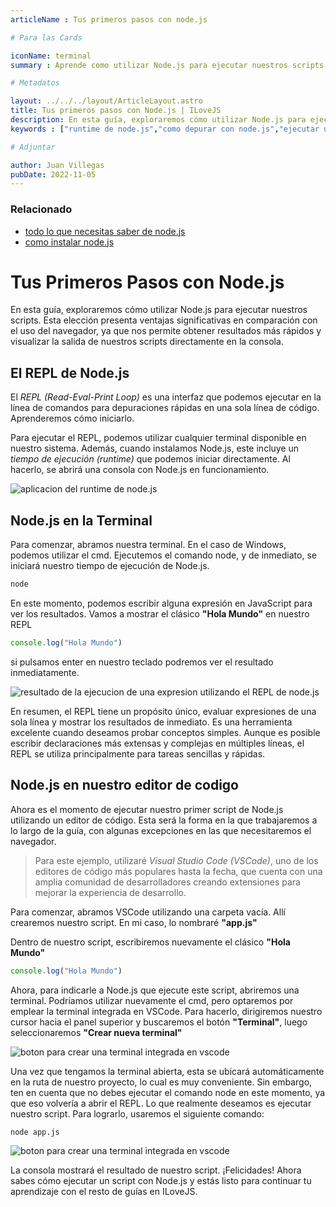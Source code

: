 ```yaml
---
articleName : Tus primeros pasos con node.js

# Para las Cards

iconName: terminal
summary : Aprende como utilizar Node.js para ejecutar nuestros scripts en la terminal y en nuestro editor de codigo

# Metadatos

layout: ../../../layout/ArticleLayout.astro
title: Tus primeros pasos con Node.js | ILoveJS
description: En esta guía, exploraremos cómo utilizar Node.js para ejecutar nuestros scripts. Esta elección presenta ventajas significativas en comparación con el uso del navegador, ya que nos permite obtener resultados más rápidos y visualizar la salida de nuestros scripts directamente en la consola
keywords : ["runtime de node.js","como depurar con node.js","ejecutar un script en node.js","repl de node.js","como usar el repl de node.js" , "ejecutar javascript en node.js","tutorial basico de node.js","guia de node.js","node.js en vscode","node.js en la terminal"]

# Adjuntar

author: Juan Villegas
pubDate: 2022-11-05
---
```


### Relacionado

- [todo lo que necesitas saber de node.js](./03-todo-lo-que-necesitas-saber-de-nodejs)
- [como instalar node.js](./04-guia-para-instalar-y-configurar-nodejs-y-npm)

# Tus Primeros Pasos con Node.js

En esta guía, exploraremos cómo utilizar Node.js para ejecutar nuestros scripts. Esta elección presenta ventajas significativas en comparación con el uso del navegador, ya que nos permite obtener resultados más rápidos y visualizar la salida de nuestros scripts directamente en la consola.

## El REPL de Node.js

El *REPL (Read-Eval-Print Loop)* es una interfaz que podemos ejecutar en la línea de comandos para depuraciones rápidas en una sola línea de código. Aprenderemos cómo iniciarlo.

Para ejecutar el REPL, podemos utilizar cualquier terminal disponible en nuestro sistema. Además, cuando instalamos Node.js, este incluye un *tiempo de ejecución (runtime)* que podemos iniciar directamente. Al hacerlo, se abrirá una consola con Node.js en funcionamiento.

<img class="img-default" src="/articles/img/tus-primeros-pasos-con-nodejs/node_runtime.png" alt="aplicacion del runtime de node.js"/>

## Node.js en la Terminal

Para comenzar, abramos nuestra terminal. En el caso de Windows, podemos utilizar el cmd. Ejecutemos el comando node, y de inmediato, se iniciará nuestro tiempo de ejecución de Node.js. 

```bash
node
```

En este momento, podemos escribir alguna expresión en JavaScript para ver los resultados. Vamos a mostrar el clásico **"Hola Mundo"** en nuestro REPL

```javascript
console.log("Hola Mundo")
```

si pulsamos enter en nuestro teclado podremos ver el resultado inmediatamente.

<img class="img-default" src="/articles/img/tus-primeros-pasos-con-nodejs/cmd_result.png" alt="resultado de la ejecucion de una expresion utilizando el REPL de node.js"/>

En resumen, el REPL tiene un propósito único, evaluar expresiones de una sola línea y mostrar los resultados de inmediato. Es una herramienta excelente cuando deseamos probar conceptos simples. Aunque es posible escribir declaraciones más extensas y complejas en múltiples líneas, el REPL se utiliza principalmente para tareas sencillas y rápidas.

## Node.js en nuestro editor de codigo

Ahora es el momento de ejecutar nuestro primer script de Node.js utilizando un editor de código. Esta será la forma en la que trabajaremos a lo largo de la guía, con algunas excepciones en las que necesitaremos el navegador.

> Para este ejemplo, utilizaré *Visual Studio Code (VSCode)*, uno de los editores de código más populares hasta la fecha, que cuenta con una amplia comunidad de desarrolladores creando extensiones para mejorar la experiencia de desarrollo.

Para comenzar, abramos VSCode utilizando una carpeta vacía. Allí crearemos nuestro script. En mi caso, lo nombraré **"app.js"**

Dentro de nuestro script, escribiremos nuevamente el clásico **"Hola Mundo"**

```javascript
console.log("Hola Mundo")
```

Ahora, para indicarle a Node.js que ejecute este script, abriremos una terminal. Podríamos utilizar nuevamente el cmd, pero optaremos por emplear la terminal integrada en VSCode. Para hacerlo, dirigiremos nuestro cursor hacia el panel superior y buscaremos el botón **"Terminal"**, luego seleccionaremos **"Crear nueva terminal"**

<img class="img-default" src="/articles/img/tus-primeros-pasos-con-nodejs/create_terminal.png" alt="boton para crear una terminal integrada en vscode"/>

Una vez que tengamos la terminal abierta, esta se ubicará automáticamente en la ruta de nuestro proyecto, lo cual es muy conveniente. Sin embargo, ten en cuenta que no debes ejecutar el comando node en este momento, ya que eso volvería a abrir el REPL. Lo que realmente deseamos es ejecutar nuestro script. Para lograrlo, usaremos el siguiente comando:


```bash
node app.js
```

<img class="img-default" src="/articles/img/tus-primeros-pasos-con-nodejs/final_result.png" alt="boton para crear una terminal integrada en vscode"/>

La consola mostrará el resultado de nuestro script. ¡Felicidades! Ahora sabes cómo ejecutar un script con Node.js y estás listo para continuar tu aprendizaje con el resto de guías en ILoveJS.


